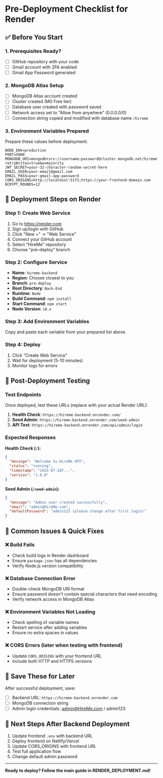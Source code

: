 # Pre-Deployment Checklist for Render

## ✅ Before You Start

### 1. Prerequisites Ready?

- [ ] GitHub repository with your code
- [ ] Gmail account with 2FA enabled
- [ ] Gmail App Password generated

### 2. MongoDB Atlas Setup

- [ ] MongoDB Atlas account created
- [ ] Cluster created (M0 Free tier)
- [ ] Database user created with password saved
- [ ] Network access set to "Allow from anywhere" (0.0.0.0/0)
- [ ] Connection string copied and modified with database name `/hireme`

### 3. Environment Variables Prepared

Prepare these values before deployment:

```env
NODE_ENV=production
PORT=5000
MONGODB_URI=mongodb+srv://username:password@cluster.mongodb.net/hireme?retryWrites=true&w=majority
JWT_SECRET=your-32-character-random-secret-here
EMAIL_USER=your-email@gmail.com
EMAIL_PASS=your-gmail-app-password
CORS_ORIGINS=http://localhost:5173,https://your-frontend-domain.com
BCRYPT_ROUNDS=12
```

## 🚀 Deployment Steps on Render

### Step 1: Create Web Service

1. Go to https://render.com
2. Sign up/login with GitHub
3. Click "New +" → "Web Service"
4. Connect your GitHub account
5. Select "HireMe" repository
6. Choose "pre-deploy" branch

### Step 2: Configure Service

- **Name**: `hireme-backend`
- **Region**: Choose closest to you
- **Branch**: `pre-deploy`
- **Root Directory**: `Back-End`
- **Runtime**: `Node`
- **Build Command**: `npm install`
- **Start Command**: `npm start`
- **Node Version**: `18.x`

### Step 3: Add Environment Variables

Copy and paste each variable from your prepared list above.

### Step 4: Deploy

1. Click "Create Web Service"
2. Wait for deployment (5-10 minutes)
3. Monitor logs for errors

## 🧪 Post-Deployment Testing

### Test Endpoints

Once deployed, test these URLs (replace with your actual Render URL):

1. **Health Check**: `https://hireme-backend.onrender.com/`
2. **Seed Admin**: `https://hireme-backend.onrender.com/seed-admin`
3. **API Test**: `https://hireme-backend.onrender.com/api/admin/login`

### Expected Responses

**Health Check (`/`):**

```json
{
  "message": "Welcome to HireMe API",
  "status": "running",
  "timestamp": "2025-07-28T...",
  "version": "1.0.0"
}
```

**Seed Admin (`/seed-admin`):**

```json
{
  "message": "Admin user created successfully",
  "email": "admin@HireMe.com",
  "defaultPassword": "admin123 (please change after first login)"
}
```

## 🔧 Common Issues & Quick Fixes

### ❌ Build Fails

- Check build logs in Render dashboard
- Ensure `package.json` has all dependencies
- Verify Node.js version compatibility

### ❌ Database Connection Error

- Double-check MongoDB URI format
- Ensure password doesn't contain special characters that need encoding
- Verify network access in MongoDB Atlas

### ❌ Environment Variables Not Loading

- Check spelling of variable names
- Restart service after adding variables
- Ensure no extra spaces in values

### ❌ CORS Errors (later when testing with frontend)

- Update `CORS_ORIGINS` with your frontend URL
- Include both HTTP and HTTPS versions

## 📝 Save These for Later

After successful deployment, save:

- [ ] Backend URL: `https://hireme-backend.onrender.com`
- [ ] MongoDB connection string
- [ ] Admin login credentials: admin@HireMe.com / admin123

## 🎯 Next Steps After Backend Deployment

1. Update frontend `.env` with backend URL
2. Deploy frontend on Netlify/Vercel
3. Update CORS_ORIGINS with frontend URL
4. Test full application flow
5. Change default admin password

---

**Ready to deploy? Follow the main guide in RENDER_DEPLOYMENT.md!**
